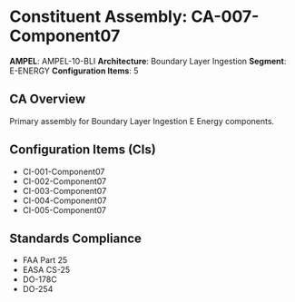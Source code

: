 # Constituent Assembly: CA-007-Component07

**AMPEL**: AMPEL-10-BLI
**Architecture**: Boundary Layer Ingestion
**Segment**: E-ENERGY
**Configuration Items**: 5

## CA Overview
Primary assembly for Boundary Layer Ingestion E Energy components.

## Configuration Items (CIs)
- CI-001-Component07
- CI-002-Component07
- CI-003-Component07
- CI-004-Component07
- CI-005-Component07

## Standards Compliance
- FAA Part 25
- EASA CS-25
- DO-178C
- DO-254
